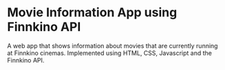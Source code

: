 # Movie Information App using Finnkino API

A web app that shows information about movies that are currently running at Finnkino cinemas. Implemented using HTML, CSS, Javascript and the Finnkino API.